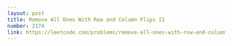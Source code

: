 ```yaml
---
layout: post
title: Remove All Ones With Row and Column Flips II
number: 2174
link: https://leetcode.com/problems/remove-all-ones-with-row-and-column-flips-ii
---
```


